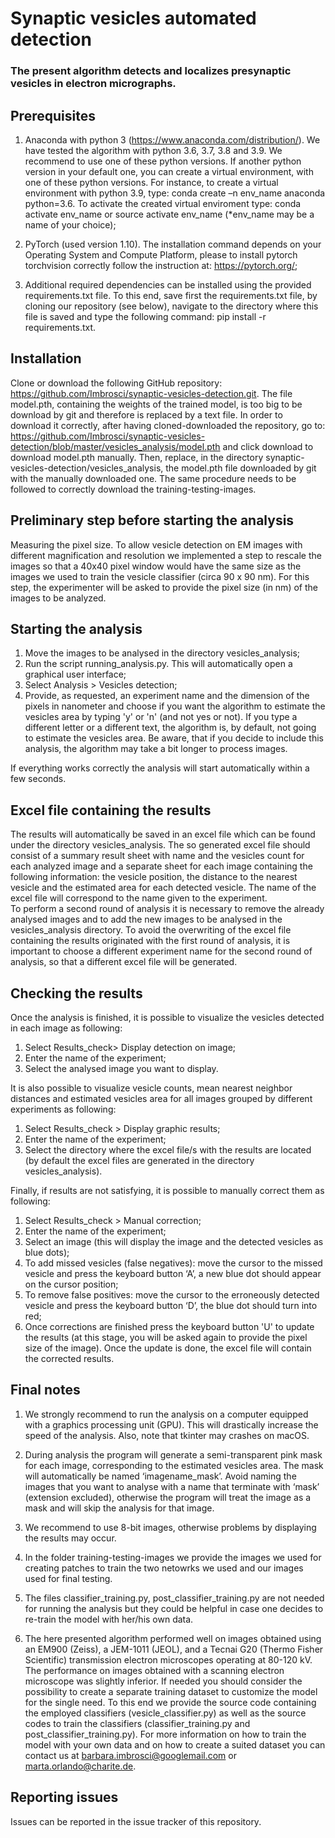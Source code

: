 # Synaptic vesicles automated detection

### The present algorithm detects and localizes presynaptic vesicles in electron micrographs.


## Prerequisites 

1)	Anaconda with python 3 (https://www.anaconda.com/distribution/). We have tested the algorithm with python 3.6, 3.7, 3.8 and 3.9. We recommend to use one of these python versions. If another python version in your default one, you can create a virtual environment, with one of these python versions. For instance, to create a virtual environment with python 3.9, type: conda create –n env_name anaconda python=3.6. To activate the created virtual enviroment type: conda activate env_name or source activate env_name 
(*env_name may be a name of your choice);

2)	PyTorch (used version 1.10). The installation command depends on your Operating System and Compute Platform, please to install pytorch torchvision correctly follow the instruction at: https://pytorch.org/; 

3) Additional required dependencies can be installed using the provided requirements.txt file. To this end, save first the requirements.txt file, by cloning our repository (see below), navigate to the directory where this file is saved and type the following command: pip install -r requirements.txt.


## Installation 

Clone or download the following GitHub repository:
https://github.com/Imbrosci/synaptic-vesicles-detection.git.
The file model.pth, containing the weights of the trained model, is too big to be download by git and therefore is replaced by a text file. In order to download it correctly, after having cloned-downloaded the repository, go to: 
https://github.com/Imbrosci/synaptic-vesicles-detection/blob/master/vesicles_analysis/model.pth 
and click download to download model.pth manually. 
Then, replace, in the directory synaptic-vesicles-detection/vesicles_analysis, the model.pth file downloaded by git with the manually downloaded one. The same procedure needs to be followed to correctly download the training-testing-images. 


## Preliminary step before starting the analysis 

Measuring the pixel size. To allow vesicle detection on EM images with different magnification and resolution we implemented a step to rescale the images so that a 40x40 pixel window would have the same size as the images we used to train the vesicle classifier (circa 90 x 90 nm). For this step, the experimenter will be asked to provide the pixel size (in nm) of the images to be analyzed.

## Starting the analysis

1.	Move the images to be analysed in the directory vesicles_analysis;
2.	Run the script running_analysis.py. This will automatically open a graphical user interface;
3.	Select Analysis > Vesicles detection;
4.	Provide, as requested, an experiment name and the dimension of the pixels in nanometer and choose if you want the algorithm to estimate the vesicles area by typing 'y' or 'n' (and not yes or not). If you type a different letter or a different text, the algorithm is, by default, not going to estimate the vesicles area. Be aware, that if you decide to include this analysis, the algorithm may take a bit longer to process images.  

If everything works correctly the analysis will start automatically within a few seconds.

## Excel file containing the results

The results will automatically be saved in an excel file which can be found under the directory vesicles_analysis. 
The so generated excel file should consist of a summary result sheet with name and the vesicles count for each analyzed image and a separate sheet for each image containing the following information: the vesicle position, the distance to the nearest vesicle and the estimated area for each detected vesicle. 
The name of the excel file will correspond to the name given to the experiment.  
To perform a second round of analysis it is necessary to remove the already analysed images and to add the new images to be analysed in the vesicles_analysis directory. To avoid the overwriting of the excel file containing the results originated with the first round of analysis, it is important to choose a different experiment name for the second round of analysis, so that a different excel file will be generated. 

## Checking the results 

Once the analysis is finished, it is possible to visualize the vesicles detected in each image as following:

1.	Select Results_check> Display detection on image;
2.	Enter the name of the experiment;
3.	Select the analysed image you want to display.  

It is also possible to visualize vesicle counts, mean nearest neighbor distances and estimated vesicles area for all images grouped by different experiments as following:

1.	Select Results_check > Display graphic results;
2.	Enter the name of the experiment;
3.	Select the directory where the excel file/s with the results are located (by default the excel files are generated in the directory vesicles_analysis). 

Finally, if results are not satisfying, it is possible to manually correct them as following:

1. Select Results_check > Manual correction;
2. Enter the name of the experiment;
3. Select an image (this will display the image and the detected vesicles as blue dots);
4. To add missed vesicles (false negatives): move the cursor to the missed vesicle and press the keyboard button ‘A’, a new blue dot should appear on the cursor position;
5. To remove false positives: move the cursor to the erroneously detected vesicle and press the keyboard button ‘D’, the blue dot should turn into red;
6. Once corrections are finished press the keyboard button 'U' to update the results (at this stage, you will be asked again to provide the pixel size of the image). Once the update is done, the excel file will contain the corrected results.

## Final notes

1.	We strongly recommend to run the analysis on a computer equipped with a graphics processing unit (GPU). This will drastically increase the speed of the analysis. Also, note that tkinter may crashes on macOS.

2.	During analysis the program will generate a semi-transparent pink mask for each image, corresponding to the estimated vesicles area. The mask will automatically be named ‘imagename_mask’. Avoid naming the images that you want to analyse with a name that terminate with ‘mask’ (extension excluded), otherwise the program will treat the image as a mask and will skip the analysis for that image.

3. We recommend to use 8-bit images, otherwise problems by displaying the results may occur.

4. In the folder training-testing-images we provide the images we used for creating patches to train the two netowrks we used and our images used for final testing. 

5.	The files classifier_training.py, post_classifier_training.py are not needed for running the analysis but they could be helpful in case one decides to re-train the model with her/his own data. 

6.	The here presented algorithm performed well on images obtained using an EM900 (Zeiss), a JEM-1011 (JEOL), and a Tecnai G20 (Thermo Fisher Scientific) transmission electron microscopes operating at 80-120 kV. The performance on images obtained with a scanning electron microscope was slightly inferior. If needed you should consider the possibility to create a separate training dataset to customize the model for the single need. To this end we provide the source code containing the employed classifiers (vesicle_classifier.py)  as well as the source codes to train the classifiers (classifier_training.py and post_classifier_training.py). For more information on how to train the model with your own data and on how to create a suited dataset you can contact us at barbara.imbrosci@googlemail.com or marta.orlando@charite.de. 

## Reporting issues

Issues can be reported in the issue tracker of this repository.
